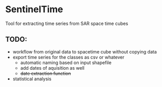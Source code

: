 # SentinelTime

Tool for extracting time series from SAR space time cubes


## TODO:
* workflow from original data to spacetime cube without copying data
* export time series for the classes as csv or whatever
    * automatic naming based on input shapefile
    * add dates of aquisition as well
   * ~~date extraction function~~
* statistical analysis
 